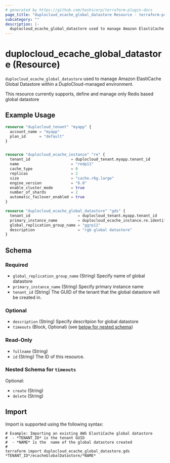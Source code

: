 ```yaml
---
# generated by https://github.com/hashicorp/terraform-plugin-docs
page_title: "duplocloud_ecache_global_datastore Resource - terraform-provider-duplocloud"
subcategory: ""
description: |-
  duplocloud_ecache_global_datastore used to manage Amazon ElastiCache Global Datastore within a DuploCloud-managed environment. This resource currently supports, define and manage only Redis based global datastore
---
```


# duplocloud_ecache_global_datastore (Resource)

`duplocloud_ecache_global_datastore` used to manage Amazon ElastiCache Global Datastore within a DuploCloud-managed environment. <p>This resource currently supports, define and manage only Redis based global datastore</p>

## Example Usage

```terraform
resource "duplocloud_tenant" "myapp" {
  account_name = "myapp"
  plan_id      = "default"
}


resource "duplocloud_ecache_instance" "re" {
  tenant_id                  = duplocloud_tenant.myapp.tenant_id
  name                       = "redp11"
  cache_type                 = 0
  replicas                   = 2
  size                       = "cache.r6g.large"
  engine_version             = "6.0"
  enable_cluster_mode        = true
  number_of_shards           = 2
  automatic_failover_enabled = true
}

resource "duplocloud_ecache_global_datastore" "gds" {
  tenant_id                     = duplocloud_tenant.myapp.tenant_id
  primary_instance_name         = duplocloud_ecache_instance.re.identifier
  global_replication_group_name = "ggrp11"
  description                   = "rgb global datastore"
}
```

<!-- schema generated by tfplugindocs -->
## Schema

### Required

- `global_replication_group_name` (String) Specify name of global datastore
- `primary_instance_name` (String) Specify primary instance name
- `tenant_id` (String) The GUID of the tenant that the global datastore  will be created in.

### Optional

- `description` (String) Specify descritpion for global datastore
- `timeouts` (Block, Optional) (see [below for nested schema](#nestedblock--timeouts))

### Read-Only

- `fullname` (String)
- `id` (String) The ID of this resource.

<a id="nestedblock--timeouts"></a>
### Nested Schema for `timeouts`

Optional:

- `create` (String)
- `delete` (String)

## Import

Import is supported using the following syntax:

```shell
# Example: Importing an existing AWS ElastiCache global datastore
#  - *TENANT_ID* is the tenant GUID
#  - *NAME* is the  name of the global datastore created
#
terraform import duplocloud_ecache_global_datastore.gds *TENANT_ID*/ecacheGlobalDatastore/*NAME*
```
